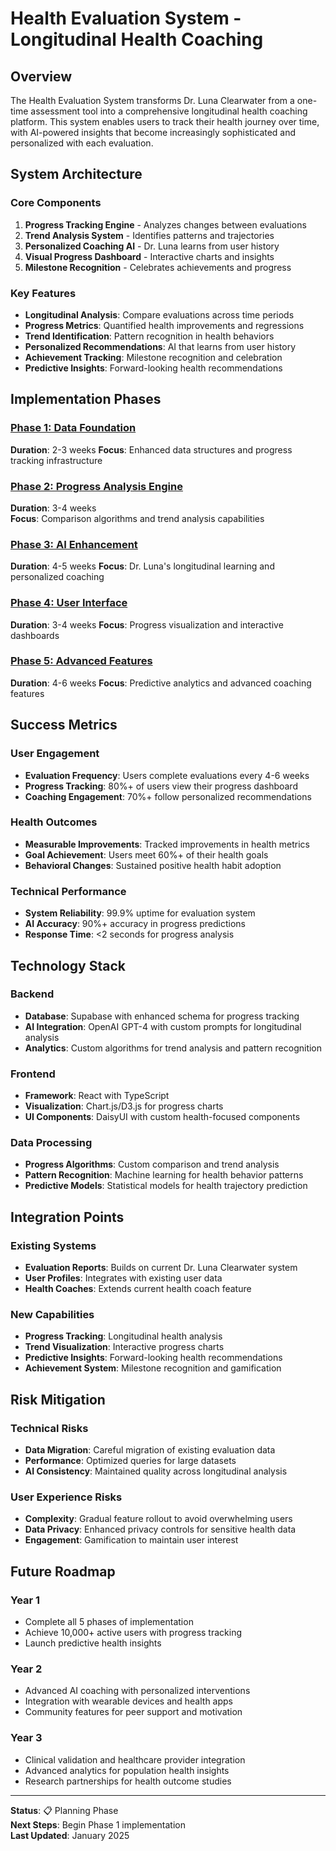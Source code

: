 # Health Evaluation System - Longitudinal Health Coaching

## Overview

The Health Evaluation System transforms Dr. Luna Clearwater from a one-time assessment tool into a comprehensive longitudinal health coaching platform. This system enables users to track their health journey over time, with AI-powered insights that become increasingly sophisticated and personalized with each evaluation.

## System Architecture

### Core Components

1. **Progress Tracking Engine** - Analyzes changes between evaluations
2. **Trend Analysis System** - Identifies patterns and trajectories
3. **Personalized Coaching AI** - Dr. Luna learns from user history
4. **Visual Progress Dashboard** - Interactive charts and insights
5. **Milestone Recognition** - Celebrates achievements and progress

### Key Features

- **Longitudinal Analysis**: Compare evaluations across time periods
- **Progress Metrics**: Quantified health improvements and regressions
- **Trend Identification**: Pattern recognition in health behaviors
- **Personalized Recommendations**: AI that learns from user history
- **Achievement Tracking**: Milestone recognition and celebration
- **Predictive Insights**: Forward-looking health recommendations

## Implementation Phases

### [Phase 1: Data Foundation](./phase-1-data-foundation.md)

**Duration**: 2-3 weeks
**Focus**: Enhanced data structures and progress tracking infrastructure

### [Phase 2: Progress Analysis Engine](./phase-2-progress-analysis-engine.md)

**Duration**: 3-4 weeks  
**Focus**: Comparison algorithms and trend analysis capabilities

### [Phase 3: AI Enhancement](./phase-3-ai-enhancement.md)

**Duration**: 4-5 weeks
**Focus**: Dr. Luna's longitudinal learning and personalized coaching

### [Phase 4: User Interface](./phase-4-user-interface.md)

**Duration**: 3-4 weeks
**Focus**: Progress visualization and interactive dashboards

### [Phase 5: Advanced Features](./phase-5-advanced-features.md)

**Duration**: 4-6 weeks
**Focus**: Predictive analytics and advanced coaching features

## Success Metrics

### User Engagement

- **Evaluation Frequency**: Users complete evaluations every 4-6 weeks
- **Progress Tracking**: 80%+ of users view their progress dashboard
- **Coaching Engagement**: 70%+ follow personalized recommendations

### Health Outcomes

- **Measurable Improvements**: Tracked improvements in health metrics
- **Goal Achievement**: Users meet 60%+ of their health goals
- **Behavioral Changes**: Sustained positive health habit adoption

### Technical Performance

- **System Reliability**: 99.9% uptime for evaluation system
- **AI Accuracy**: 90%+ accuracy in progress predictions
- **Response Time**: <2 seconds for progress analysis

## Technology Stack

### Backend

- **Database**: Supabase with enhanced schema for progress tracking
- **AI Integration**: OpenAI GPT-4 with custom prompts for longitudinal analysis
- **Analytics**: Custom algorithms for trend analysis and pattern recognition

### Frontend

- **Framework**: React with TypeScript
- **Visualization**: Chart.js/D3.js for progress charts
- **UI Components**: DaisyUI with custom health-focused components

### Data Processing

- **Progress Algorithms**: Custom comparison and trend analysis
- **Pattern Recognition**: Machine learning for health behavior patterns
- **Predictive Models**: Statistical models for health trajectory prediction

## Integration Points

### Existing Systems

- **Evaluation Reports**: Builds on current Dr. Luna Clearwater system
- **User Profiles**: Integrates with existing user data
- **Health Coaches**: Extends current health coach feature

### New Capabilities

- **Progress Tracking**: Longitudinal health analysis
- **Trend Visualization**: Interactive progress charts
- **Predictive Insights**: Forward-looking health recommendations
- **Achievement System**: Milestone recognition and gamification

## Risk Mitigation

### Technical Risks

- **Data Migration**: Careful migration of existing evaluation data
- **Performance**: Optimized queries for large datasets
- **AI Consistency**: Maintained quality across longitudinal analysis

### User Experience Risks

- **Complexity**: Gradual feature rollout to avoid overwhelming users
- **Data Privacy**: Enhanced privacy controls for sensitive health data
- **Engagement**: Gamification to maintain user interest

## Future Roadmap

### Year 1

- Complete all 5 phases of implementation
- Achieve 10,000+ active users with progress tracking
- Launch predictive health insights

### Year 2

- Advanced AI coaching with personalized interventions
- Integration with wearable devices and health apps
- Community features for peer support and motivation

### Year 3

- Clinical validation and healthcare provider integration
- Advanced analytics for population health insights
- Research partnerships for health outcome studies

---

**Status**: 📋 Planning Phase  
**Next Steps**: Begin Phase 1 implementation  
**Last Updated**: January 2025
